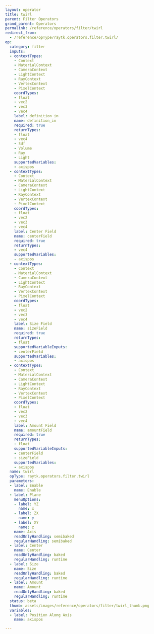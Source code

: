 ```yaml
---
layout: operator
title: twirl
parent: Filter Operators
grand_parent: Operators
permalink: /reference/operators/filter/twirl
redirect_from:
  - /reference/opType/raytk.operators.filter.twirl/
op:
  category: filter
  inputs:
  - contextTypes:
    - Context
    - MaterialContext
    - CameraContext
    - LightContext
    - RayContext
    - VertexContext
    - PixelContext
    coordTypes:
    - float
    - vec2
    - vec3
    - vec4
    label: definition_in
    name: definition_in
    required: true
    returnTypes:
    - float
    - vec4
    - Sdf
    - Volume
    - Ray
    - Light
    supportedVariables:
    - axispos
  - contextTypes:
    - Context
    - MaterialContext
    - CameraContext
    - LightContext
    - RayContext
    - VertexContext
    - PixelContext
    coordTypes:
    - float
    - vec2
    - vec3
    - vec4
    label: Center Field
    name: centerField
    required: true
    returnTypes:
    - vec4
    supportedVariables:
    - axispos
  - contextTypes:
    - Context
    - MaterialContext
    - CameraContext
    - LightContext
    - RayContext
    - VertexContext
    - PixelContext
    coordTypes:
    - float
    - vec2
    - vec3
    - vec4
    label: Size Field
    name: sizeField
    required: true
    returnTypes:
    - float
    supportedVariableInputs:
    - centerField
    supportedVariables:
    - axispos
  - contextTypes:
    - Context
    - MaterialContext
    - CameraContext
    - LightContext
    - RayContext
    - VertexContext
    - PixelContext
    coordTypes:
    - float
    - vec2
    - vec3
    - vec4
    label: Amount Field
    name: amountField
    required: true
    returnTypes:
    - float
    supportedVariableInputs:
    - centerField
    - sizeField
    supportedVariables:
    - axispos
  name: twirl
  opType: raytk.operators.filter.twirl
  parameters:
  - label: Enable
    name: Enable
  - label: Plane
    menuOptions:
    - label: YZ
      name: x
    - label: ZX
      name: y
    - label: XY
      name: z
    name: Axis
    readOnlyHandling: semibaked
    regularHandling: semibaked
  - label: Center
    name: Center
    readOnlyHandling: baked
    regularHandling: runtime
  - label: Size
    name: Size
    readOnlyHandling: baked
    regularHandling: runtime
  - label: Amount
    name: Amount
    readOnlyHandling: baked
    regularHandling: runtime
  status: beta
  thumb: assets/images/reference/operators/filter/twirl_thumb.png
  variables:
  - label: Position Along Axis
    name: axispos

---
```

